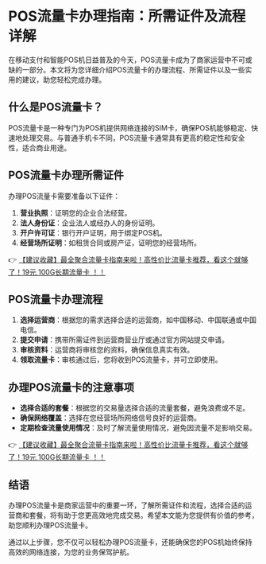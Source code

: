# POS流量卡办理指南：所需证件及流程详解

在移动支付和智能POS机日益普及的今天，POS流量卡成为了商家运营中不可或缺的一部分。本文将为您详细介绍POS流量卡的办理流程、所需证件以及一些实用的建议，助您轻松完成办理。

## 什么是POS流量卡？

POS流量卡是一种专门为POS机提供网络连接的SIM卡，确保POS机能够稳定、快速地处理交易。与普通手机卡不同，POS流量卡通常具有更高的稳定性和安全性，适合商业用途。

## POS流量卡办理所需证件

办理POS流量卡需要准备以下证件：

1. **营业执照**：证明您的企业合法经营。
2. **法人身份证**：企业法人或经办人的身份证明。
3. **开户许可证**：银行开户证明，用于绑定POS机。
4. **经营场所证明**：如租赁合同或房产证，证明您的经营场所。

👉 [【建议收藏】最全聚合流量卡指南来啦！高性价比流量卡推荐，看这个就够了！19元 100G长期流量卡 ！！](https://bit.ly/Liuliangka)

## POS流量卡办理流程

1. **选择运营商**：根据您的需求选择合适的运营商，如中国移动、中国联通或中国电信。
2. **提交申请**：携带所需证件到运营商营业厅或通过官方网站提交申请。
3. **审核资料**：运营商将审核您的资料，确保信息真实有效。
4. **领取流量卡**：审核通过后，您将收到POS流量卡，并可立即使用。

## 办理POS流量卡的注意事项

- **选择合适的套餐**：根据您的交易量选择合适的流量套餐，避免浪费或不足。
- **确保网络覆盖**：选择在您经营场所网络信号良好的运营商。
- **定期检查流量使用情况**：及时了解流量使用情况，避免因流量不足影响交易。

👉 [【建议收藏】最全聚合流量卡指南来啦！高性价比流量卡推荐，看这个就够了！19元 100G长期流量卡 ！！](https://bit.ly/Liuliangka)

## 结语

办理POS流量卡是商家运营中的重要一环，了解所需证件和流程，选择合适的运营商和套餐，将有助于您更高效地完成交易。希望本文能为您提供有价值的参考，助您顺利办理POS流量卡。

通过以上步骤，您不仅可以轻松办理POS流量卡，还能确保您的POS机始终保持高效的网络连接，为您的业务保驾护航。